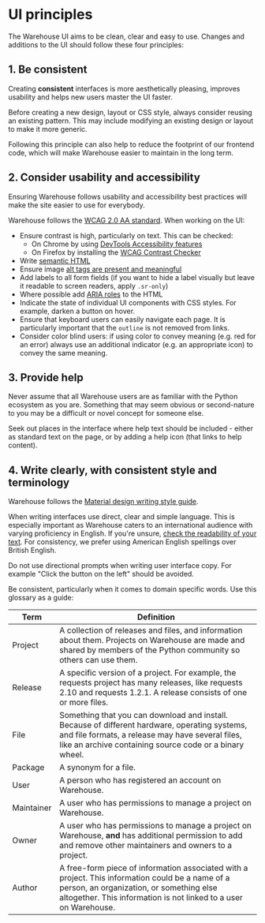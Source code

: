# UI principles

The Warehouse UI aims to be clean, clear and easy to use. Changes and
additions to the UI should follow these four principles:

## 1. Be consistent

Creating **consistent** interfaces is more aesthetically pleasing, improves
usability and helps new users master the UI faster.

Before creating a new design, layout or CSS style, always consider reusing
an existing pattern. This may include modifying an existing design or
layout to make it more generic.

Following this principle can also help to reduce the footprint of our frontend
code, which will make Warehouse easier to maintain in the long term.

## 2. Consider usability and accessibility

Ensuring Warehouse follows usability and accessibility best practices will make
the site easier to use for everybody.

Warehouse follows the [WCAG 2.0 AA standard](https://www.w3.org/TR/WCAG20/).
When working on the UI:

- Ensure contrast is high, particularly on text. This can be checked:
   - On Chrome by using [DevTools Accessibility features](https://developer.chrome.com/docs/devtools/accessibility/contrast)
   - On Firefox by installing the [WCAG Contrast Checker](https://addons.mozilla.org/en-US/firefox/addon/wcag-contrast-checker/)
- Write [semantic HTML](https://en.wikipedia.org/wiki/Semantic_HTML)
- Ensure image [alt tags are present and meaningful](https://webaim.org/techniques/alttext/)
- Add labels to all form fields (if you want to hide a label visually but leave
  it readable to screen readers, apply `.sr-only`)
- Where possible add [ARIA roles](https://developer.mozilla.org/en-US/docs/Web/Accessibility/ARIA) to
  the HTML
- Indicate the state of individual UI components with CSS styles.
  For example, darken a button on hover.
- Ensure that keyboard users can easily navigate each page. It is particularly
  important that the `outline` is not removed from links.
- Consider color blind users: if using color to convey meaning (e.g. red for an
  error) always use an additional indicator (e.g. an appropriate icon) to
  convey the same meaning.


## 3. Provide help

Never assume that all Warehouse users are as familiar with the Python
ecosystem as you are. Something that may seem obvious or second-nature to you
may be a difficult or novel concept for someone else.

Seek out places in the interface where help text should be included - either
as standard text on the page, or by adding a help icon (that links to
help content).


## 4. Write clearly, with consistent style and terminology

Warehouse follows the [Material design writing style guide](https://web.archive.org/web/20180410101124/https://material.io/guidelines/style/writing.html).

When writing interfaces use direct, clear and simple language. This is
especially important as Warehouse caters to an international audience with
varying proficiency in English. If you're unsure, [check the readability of
your text](https://www.webfx.com/tools/read-able/).
For consistency, we prefer using American English spellings over British
English.

Do not use directional prompts when writing user interface copy. For example
"Click the button on the left" should be avoided.

Be consistent, particularly when it comes to domain specific words. Use this
glossary as a guide:

| Term       | Definition                                                                                                                                                                                                      |
|------------|-----------------------------------------------------------------------------------------------------------------------------------------------------------------------------------------------------------------|
| Project    | A collection of releases and files, and information about them. Projects on Warehouse are made and shared by members of the Python community so others can use them.                                            |
| Release    | A specific version of a project. For example, the requests project has many releases, like requests 2.10 and requests 1.2.1. A release consists of one or more files.                                           |
| File       | Something that you can download and install. Because of different hardware, operating systems, and file formats, a release may have several files, like an archive containing source code or a binary wheel.    |
| Package    | A synonym for a file.                                                                                                                                                                                           |
| User       | A person who has registered an account on Warehouse.                                                                                                                                                            |
| Maintainer | A user who has permissions to manage a project on Warehouse.                                                                                                                                                    |
| Owner      | A user who has permissions to manage a project on Warehouse, **and** has additional permission to add and remove other maintainers and owners to a project.                                                     |
| Author     | A free-form piece of information associated with a project. This information could be a name of a person, an organization, or something else altogether. This information is not linked to a user on Warehouse. |
